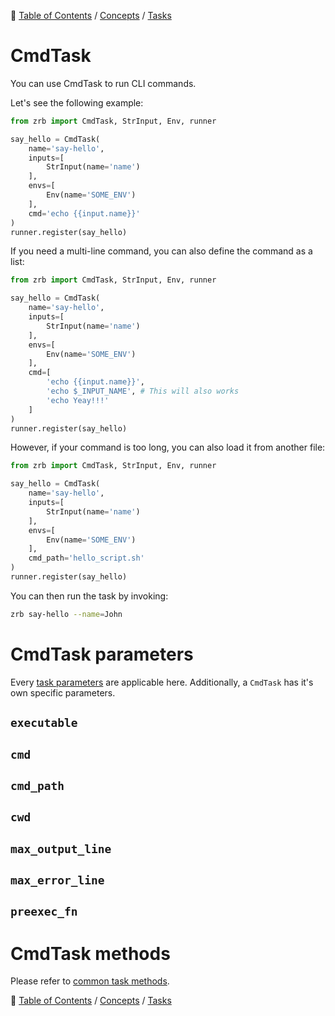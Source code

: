 🔖 [Table of Contents](../../README.md) / [Concepts](../README.md) / [Tasks](README.md)

# CmdTask

You can use CmdTask to run CLI commands.

Let's see the following example:

```python
from zrb import CmdTask, StrInput, Env, runner

say_hello = CmdTask(
    name='say-hello',
    inputs=[
        StrInput(name='name')
    ],
    envs=[
        Env(name='SOME_ENV')
    ],
    cmd='echo {{input.name}}'
)
runner.register(say_hello)
```

If you need a multi-line command, you can also define the command as a list:

```python
from zrb import CmdTask, StrInput, Env, runner

say_hello = CmdTask(
    name='say-hello',
    inputs=[
        StrInput(name='name')
    ],
    envs=[
        Env(name='SOME_ENV')
    ],
    cmd=[
        'echo {{input.name}}',
        'echo $_INPUT_NAME', # This will also works
        'echo Yeay!!!'
    ]
)
runner.register(say_hello)
```

However, if your command is too long, you can also load it from another file:


```python
from zrb import CmdTask, StrInput, Env, runner

say_hello = CmdTask(
    name='say-hello',
    inputs=[
        StrInput(name='name')
    ],
    envs=[
        Env(name='SOME_ENV')
    ],
    cmd_path='hello_script.sh'
)
runner.register(say_hello)
```

You can then run the task by invoking:

```bash
zrb say-hello --name=John
```

# CmdTask parameters

Every [task parameters](./task.md#common-task-parameters) are applicable here. Additionally, a `CmdTask` has it's own specific parameters.

## `executable`

## `cmd`

## `cmd_path`

## `cwd`

## `max_output_line`

## `max_error_line`

## `preexec_fn`

# CmdTask methods

Please refer to [common task methods](./README.md#common-task-methods).


🔖 [Table of Contents](../../README.md) / [Concepts](../README.md) / [Tasks](README.md)
